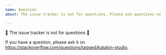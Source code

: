 ```yaml
---
name: Question
about: The issue tracker is not for questions. Please ask questions on https://stackoverflow.com/questions/tagged/katalon-studio.

---
```


🚨 The issue tracker is not for questions 🚨

If you have a question, please ask it on https://stackoverflow.com/questions/tagged/katalon-studio.
